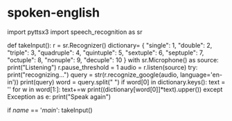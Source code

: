 # spoken-english
import pyttsx3
import speech_recognition as sr

def takeInput():
	r = sr.Recognizer()
	dictionary= {
		"single": 1,
		"double": 2,
		"triple": 3,
		"quadruple": 4,
		"quintuple": 5,
		"sextuple": 6,
		"septuple": 7,
		"octuple": 8,
		"nonuple": 9,
		"decuple": 10
	}
	with sr.Microphone() as source:
		print("Listening")
		r.pause_threshold = 1
		audio = r.listen(source)
	try:
		print("recognizing...")
		query = str(r.recognize_google(audio, language='en-in'))
		print(query)
		word = query.split(" ")
		if word[0] in dictionary.keys():
			text = ''
			for w in word[1:]:
				text+=w
			print((dictionary[word[0]]*text).upper())
	except Exception as e:
		print("Speak again")


if _name_ == '_main_':
	takeInput()
